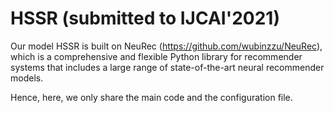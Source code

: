 # HSSR (submitted to IJCAI'2021)

Our model HSSR is built on NeuRec (https://github.com/wubinzzu/NeuRec), which is a comprehensive and flexible Python library for recommender systems that includes a large range of state-of-the-art neural recommender models.

Hence, here, we only share the main code and the configuration file.
